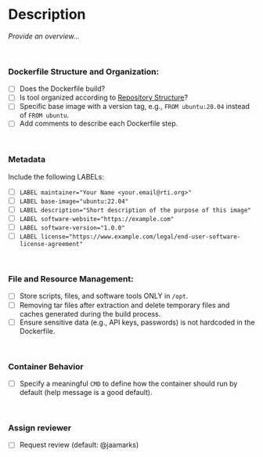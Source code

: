 # Description
_Provide an overview..._

<br>


### Dockerfile Structure and Organization:
- [ ] Does the Dockerfile build?
- [ ] Is tool organized according to [Repository Structure](https://github.com/RTIInternational/biocloud_docker_tools/blob/master/README.md#repository-structure)? 
- [ ] Specific base image with a version tag, e.g., `FROM ubuntu:20.04` instead of `FROM ubuntu`.
- [ ] Add comments to describe each Dockerfile step.

<br>

### Metadata
Include the following LABELs:
- [ ] `LABEL maintainer="Your Name <your.email@rti.org>"`
- [ ] `LABEL base-image="ubuntu:22.04"`
- [ ] `LABEL description="Short description of the purpose of this image"`
- [ ] `LABEL software-website="https://example.com"`
- [ ] `LABEL software-version="1.0.0"`
- [ ] `LABEL license="https://www.example.com/legal/end-user-software-license-agreement"`

<br>

### File and Resource Management:
- [ ] Store scripts, files, and software tools ONLY in `/opt`. 
- [ ] Removing tar files after extraction and delete temporary files and caches generated during the build process.
- [ ] Ensure sensitive data (e.g., API keys, passwords) is not hardcoded in the Dockerfile.

<br>

### Container Behavior 
- [ ] Specify a meaningful `CMD` to define how the container should run by default (help message is a good default).

<br>

### Assign reviewer
- [ ] Request review (default: @jaamarks)

